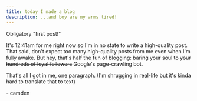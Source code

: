 ```yaml
---
title: today I made a blog
description: ...and boy are my arms tired!
---
```


Obligatory "first post!" 

It's 12:41am for me right now so I'm in no state to write a high-quality post. That said, don't expect too many high-quality posts from me even when I'm fully awake. But hey, that's half the fun of blogging: baring your soul to ~~your hundreds of loyal followers~~ Google's page-crawling bot.

That's all I got in me, one paragraph. (I'm shrugging in real-life but it's kinda hard to translate that to text)

\- camden